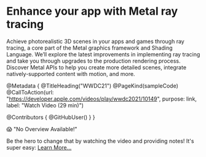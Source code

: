 # Enhance your app with Metal ray tracing

Achieve photorealistic 3D scenes in your apps and games through ray tracing, a core part of the Metal graphics framework and Shading Language. We’ll explore the latest improvements in implementing ray tracing and take you through upgrades to the production rendering process. Discover Metal APIs to help you create more detailed scenes, integrate natively-supported content with motion, and more.

@Metadata {
   @TitleHeading("WWDC21")
   @PageKind(sampleCode)
   @CallToAction(url: "https://developer.apple.com/videos/play/wwdc2021/10149", purpose: link, label: "Watch Video (29 min)")

   @Contributors {
      @GitHubUser(<replace this with your GitHub handle>)
   }
}

😱 "No Overview Available!"

Be the hero to change that by watching the video and providing notes! It's super easy:
 [Learn More…](https://wwdcnotes.com/documentation/wwdcnotes/contributing)
